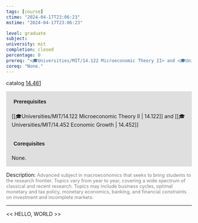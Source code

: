 ```yaml
---
tags: [course]
ctime: "2024-04-17T23:06:23"
mstime: "2024-04-17T23:06:23"

level: graduate
subject: 
university: mit
completion: closed
percentage: 0
prereq: "<🎓Universities/MIT/14.122 Microeconomic Theory II> and <🎓Universities/MIT/14.452 Economic Growth>"
coreq: "None."
---
```


catalog [14.461](http://student.mit.edu/catalog/m14b.html#14.461)

<span style="display: block; padding: 15px; background-color: rgb(100, 100, 100, 0.2);"><font id="m_prereq966_0" style="display: block; font-family: Arial, sans-serif; font-weight: bold; padding: 5px">Prerequisites</font><br><span id="prereq966_0">[[🎓Universities/MIT/14.122 Microeconomic Theory II | 14.122]] and [[🎓Universities/MIT/14.452 Economic Growth | 14.452]]</span></span>
<span style="display: block; padding: 15px; background-color: rgb(100, 100, 100, 0.2);"><font id="m_coreq966_0" style="display: block; font-family: Arial, sans-serif; font-weight: bold; padding: 5px">Corequisites</font><br><span id="coreq966_0">None.</span></span>

<font style="">Description:</font>
<font style="color: grey; font-size: 0.8rem;">Advanced subject in macroeconomics that seeks to bring students to the research frontier. Topics vary from year to year, covering a wide spectrum of classical and recent research. Topics may include business cycles, optimal monetary and tax policy, monetary economics, banking, and financial constraints on investment and incomplete markets.</font>



---

<< HELLO, WORLD >>
